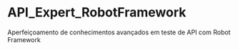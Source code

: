# API_Expert_RobotFramework
Aperfeiçoamento de conhecimentos avançados em teste de API com Robot Framework
